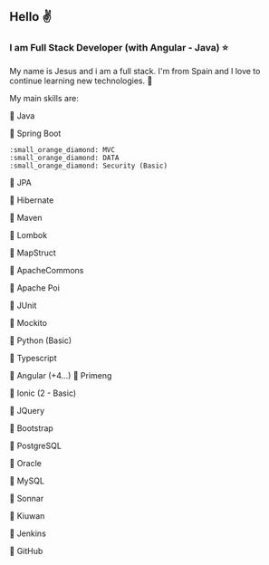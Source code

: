 ## Hello :v:

### I am Full Stack Developer (with Angular - Java) :star:

My name is Jesus and i am a full stack. I'm from Spain and I love to continue learning new technologies. :sparkling_heart:

My main skills are:

:red_circle: Java

:small_red_triangle_down: Spring Boot
	
	:small_orange_diamond: MVC
	:small_orange_diamond: DATA
	:small_orange_diamond: Security (Basic)

:small_red_triangle_down: JPA

:small_red_triangle_down: Hibernate

:small_red_triangle_down: Maven

:small_red_triangle_down: Lombok

:small_red_triangle_down: MapStruct

:small_red_triangle_down: ApacheCommons

:small_red_triangle_down: Apache Poi

:small_red_triangle_down: JUnit

:small_red_triangle_down: Mockito
	
:red_circle: Python (Basic)

:red_circle: Typescript

:small_red_triangle_down: Angular  (+4...)
:small_orange_diamond: Primeng

:small_red_triangle_down: Ionic  (2 - Basic)

:small_red_triangle_down: JQuery

:small_red_triangle_down: Bootstrap
	

:red_circle: PostgreSQL

:red_circle: Oracle

:red_circle: MySQL

:red_circle: Sonnar

:red_circle: Kiuwan

:red_circle: Jenkins

:small_red_triangle_down: GitHub


